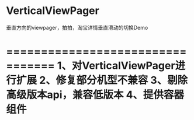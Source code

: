 VerticalViewPager
=================

垂直方向的viewpager，拍拍，淘宝详情垂直滑动的切换Demo

 =================================
 1、对VerticalViewPager进行扩展
 2、修复部分机型不兼容
 3、剔除高级版本api，兼容低版本
 4、提供容器组件
 ====================================
 
 
